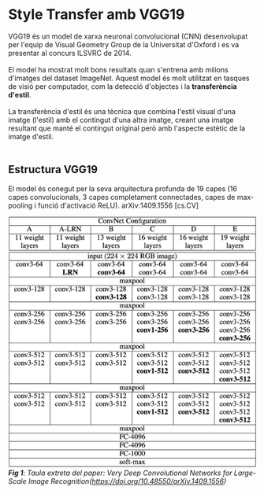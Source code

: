 # Style Transfer amb VGG19

VGG19 és un model de xarxa neuronal convolucional (CNN) desenvolupat per l'equip de Visual Geometry Group de la Universitat d'Oxford i es va presentar al concurs ILSVRC de 2014.<br><br>El model ha mostrat molt bons resultats quan s'entrena amb milions d'imatges del dataset ImageNet. Aquest model és molt utilitzat en tasques de visió per computador, com la detecció d'objectes i la **transferència d'estil**.<br><br>La transferència d'estil és una tècnica que combina l'estil visual d'una imatge (l'estil) amb el contingut d'una altra imatge, creant una imatge resultant que manté el contingut original però amb l'aspecte estètic de la imatge d'estil.<br><br>

## Estructura VGG19

El model és conegut per la seva arquitectura profunda de 19 capes (16 capes convolucionals, 3 capes completament connectades, capes de max-pooling i funció d'activació ReLU). arXiv:1409.1556 [cs.CV] <br>

![architectures de CNNs](CNN_architectures.png)
***Fig 1***: *Taula extreta del paper: Very Deep Convolutional Networks for Large-Scale Image Recognition(https://doi.org/10.48550/arXiv.1409.1556)*